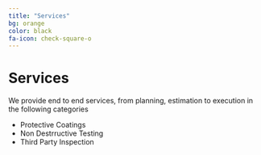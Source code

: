 ```yaml
---
title: "Services"
bg: orange
color: black
fa-icon: check-square-o
---
```


# Services

We provide end to end services, from planning, estimation to execution in the following categories

- Protective Coatings
- Non Destrructive Testing
- Third Party Inspection


